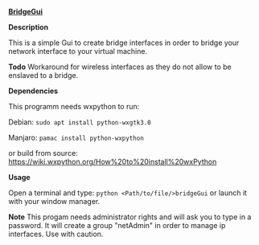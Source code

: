 <ins>**__BridgeGui__**</ins>

**Description**

This is a simple Gui to create bridge interfaces in order to bridge your network interface to your virtual machine.


**Todo**
Workaround for wireless interfaces as they do not allow to be enslaved to a bridge.


**Dependencies**

This programm needs wxpython to run:

Debian:
`sudo apt install python-wxgtk3.0`

Manjaro:
`pamac install python-wxpython`

or build from source:
https://wiki.wxpython.org/How%20to%20install%20wxPython

**Usage**

Open a terminal and type:
`python <Path/to/file/>bridgeGui`
or launch it with your window manager.


**Note**
This progam needs administrator rights and will ask you to type in a password.
It will create a group "netAdmin" in order to manage ip interfaces.
Use with caution.

